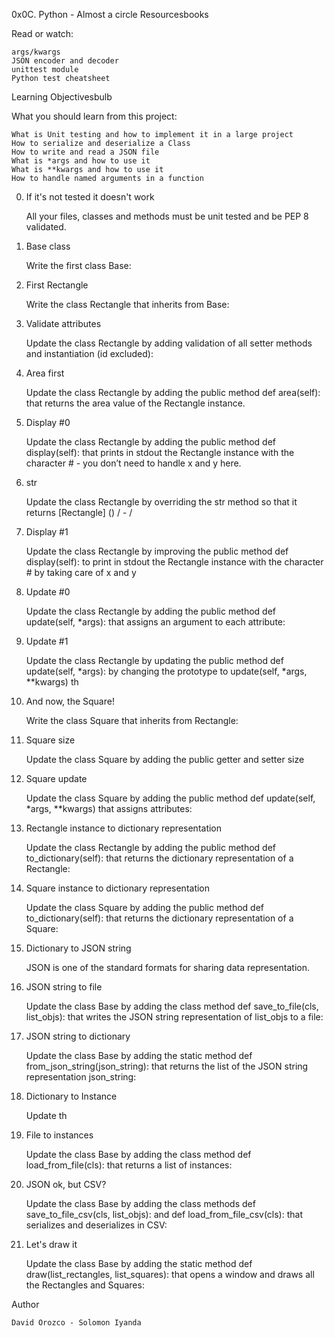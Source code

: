 0x0C. Python - Almost a circle
Resourcesbooks

Read or watch:

    args/kwargs
    JSON encoder and decoder
    unittest module
    Python test cheatsheet

Learning Objectivesbulb

What you should learn from this project:

    What is Unit testing and how to implement it in a large project
    How to serialize and deserialize a Class
    How to write and read a JSON file
    What is *args and how to use it
    What is **kwargs and how to use it
    How to handle named arguments in a function

0. If it's not tested it doesn't work

    All your files, classes and methods must be unit tested and be PEP 8 validated.

1. Base class

    Write the first class Base:

2. First Rectangle

    Write the class Rectangle that inherits from Base:

3. Validate attributes

    Update the class Rectangle by adding validation of all setter methods and instantiation (id excluded):

4. Area first

    Update the class Rectangle by adding the public method def area(self): that returns the area value of the Rectangle instance.

5. Display #0

    Update the class Rectangle by adding the public method def display(self): that prints in stdout the Rectangle instance with the character # - you don’t need to handle x and y here.

6. str

    Update the class Rectangle by overriding the str method so that it returns [Rectangle] () / - /

7. Display #1

    Update the class Rectangle by improving the public method def display(self): to print in stdout the Rectangle instance with the character # by taking care of x and y

8. Update #0

    Update the class Rectangle by adding the public method def update(self, *args): that assigns an argument to each attribute:

9. Update #1

    Update the class Rectangle by updating the public method def update(self, *args): by changing the prototype to update(self, *args, **kwargs) th

10. And now, the Square!

    Write the class Square that inherits from Rectangle:

11. Square size

    Update the class Square by adding the public getter and setter size

12. Square update

    Update the class Square by adding the public method def update(self, *args, **kwargs) that assigns attributes:

13. Rectangle instance to dictionary representation

    Update the class Rectangle by adding the public method def to_dictionary(self): that returns the dictionary representation of a Rectangle:

14. Square instance to dictionary representation

    Update the class Square by adding the public method def to_dictionary(self): that returns the dictionary representation of a Square:

15. Dictionary to JSON string

    JSON is one of the standard formats for sharing data representation.

16. JSON string to file

    Update the class Base by adding the class method def save_to_file(cls, list_objs): that writes the JSON string representation of list_objs to a file:

17. JSON string to dictionary

    Update the class Base by adding the static method def from_json_string(json_string): that returns the list of the JSON string representation json_string:

18. Dictionary to Instance

    Update th

19. File to
instances

    Update the class Base by adding the class method def load_from_file(cls): that returns a list of instances:

20. JSON ok, but CSV?

    Update the class Base by adding the class methods def save_to_file_csv(cls, list_objs): and def load_from_file_csv(cls): that serializes and deserializes in CSV:

21. Let's draw it

    Update the class Base by adding the static method def draw(list_rectangles, list_squares): that opens a window and draws all the Rectangles and Squares:

Author

    David Orozco - Solomon Iyanda